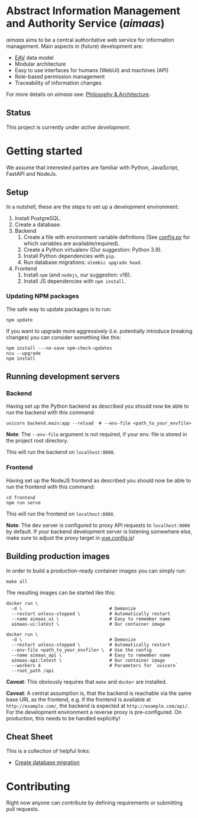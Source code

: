 # Abstract Information Management and Authority Service (_aimaas_) 

_aimaas_ aims to be a central authoritative web service for information management. Main aspects in
(future) development are:

* [EAV](https://en.wikipedia.org/wiki/Entity%E2%80%93attribute%E2%80%93value_model) data model
* Modular architecture
* Easy to use interfaces for humans (WebUI) and machines (API)
* Role-based permission management
* Traceability of information changes

For more details on _aimaas_ see: 
[Philosophy & Architecture](https://github.com/SUSE/aimaas/wiki/Philosophy-&-Architecture).

## Status

This project is currently under _active development_.

# Getting started

We assume that interested parties are familiar with Python, JavaScript, FastAPI and NodeJs.

## Setup
In a nutshell, these are the steps to set up a development environment:

1. Install PostgreSQL.
2. Create a database.
3. Backend
   1. Create a file with environment variable definitions (See [config.py](backend/config.py) for 
      which variables are available/required).
   2. Create a Python virtualenv (Our suggestion: Python 3.9).
   3. Install Python dependencies with `pip`.
   4. Run database migrations: `alembic upgrade head`.
4. Frontend
   1. Install `npm` (and `nodejs`, our suggestion: v16).
   2. Install JS dependencies with `npm install`.

### Updating NPM packages

The safe way to update packages is to run:

```shell
npm update
```

If you want to upgrade more aggressively (i.e. potentially introduce breaking changes) you can 
consider something like this:

```shell
npm install ---no-save npm-check-updates
ncu --upgrade
npm install
```

## Running development servers

### Backend

Having set up the Python backend as described you should now be able to run the backend with this 
command:

```shell
uvicorn backend.main:app --reload  # --env-file <path_to_your_envfile>
```

**Note**: The `--env-file` argument is not required, if your env. file is stored in the project root
directory.

This will run the backend on `localhost:8000`.

### Frontend

Having set up the NodeJS frontend as described you should now be able to run the frontend with this
command:

```shell
cd frontend
npm run serve
```

This will run the frontend on `localhost:8080`.

**Note**: The dev server is configured to proxy API requests to `localhost:8000` by default. If your
backend development server is listening somewhere else, make sure to adjust the proxy target in 
[vue.config.js](frontend/vue.config.js)!

## Building production images

In order to build a production-ready container images you can simply run:

```shell
make all
```

The resulting images can be started like this:

```shell
docker run \
  -d \                                 # Demonize
  --restart unless-stopped \           # Automatically restart
  --name aimaas_ui \                   # Easy to remember name
  aimaas-ui:latest \                   # Our container image

docker run \
  -d \                                 # Demonize
  --restart unless-stopped \           # Automatically restart
  --env-file <path_to_your_envfile> \  # Use the config
  --name aimaas_api \                  # Easy to remember name
  aimaas-api:latest \                  # Our container image
  --workers 4                          # Parameters for `uvicorn`
  --root_path /api
```

**Caveat**: This obviously requires that `make` and `docker` are installed.

**Caveat**: A central assumption is, that the backend is reachable via the same base URL as the 
frontend, e.g. if the frontend is available at `http://example.com/`, the backend is expected at 
`http://example.com/api/`. For the development environment a reverse proxy is pre-configured. On 
production, this needs to be handled explicitly!

## Cheat Sheet

This is a collection of helpful links:

* [Create database migration](https://alembic.sqlalchemy.org/en/latest/autogenerate.html)

# Contributing

Right now anyone can contribute by defining requirements or submitting pull requests.
